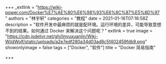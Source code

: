 +++
_extlink = "https://wiki-power.com/Docker%E7%AE%80%E6%98%93%E6%8C%87%E5%8D%97"
authors = "林宇轩"
categories = "教程"
date = 2021-01-16T07:16:58Z
description = "软件开发中最麻烦的就是配环境。运行环境的差异，可能导致意想不到的结果。如何通过 Docker 来解决这个问题呢？"
extlink = true
image = "https://cdn.jsdelivr.net/gh/linyuxuanlin/Wiki-WildWolf/static/uploads/a2e7edf280a34d03ad8c5f402459fdb9.png"
showonlyimage = false
tags = ["Docker", "软件"]
title = "Docker 简易指南"

+++
